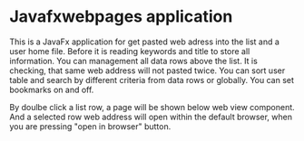# Javafxwebpages application

This is a JavaFx application for get pasted web adress into the list and a user home file. Before it is reading keywords
 and title to store all information. You can management all data rows above the list. It is checking, that same web address 
will not pasted twice. You can sort user table and search by different criteria from data rows or globally.
You can set bookmarks on and off.

By doulbe click a list row, a page will be shown below web view component. And a selected row web address will open 
within the default browser, when you are pressing "open in browser" button.
